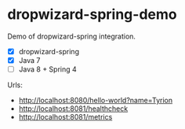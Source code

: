 # dropwizard-spring-demo

Demo of dropwizard-spring integration.

- [x] dropwizard-spring
- [x] Java 7
- [ ] Java 8 + Spring 4

Urls:
- [http://localhost:8080/hello-world?name=Tyrion](http://localhost:8080/hello-world?name=Tyrion)
- [http://localhost:8081/healthcheck](http://localhost:8081/healthcheck)
- [http://localhost:8081/metrics](http://localhost:8081/metrics)
